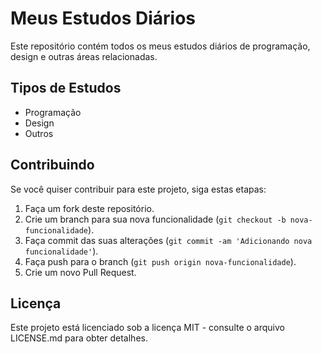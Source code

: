 # Meus Estudos Diários

Este repositório contém todos os meus estudos diários de programação, design e outras áreas relacionadas.

## Tipos de Estudos

- Programação
- Design
- Outros

## Contribuindo

Se você quiser contribuir para este projeto, siga estas etapas:

1. Faça um fork deste repositório.
2. Crie um branch para sua nova funcionalidade (`git checkout -b nova-funcionalidade`).
3. Faça commit das suas alterações (`git commit -am 'Adicionando nova funcionalidade'`).
4. Faça push para o branch (`git push origin nova-funcionalidade`).
5. Crie um novo Pull Request.

## Licença

Este projeto está licenciado sob a licença MIT - consulte o arquivo LICENSE.md para obter detalhes.

